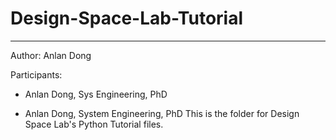# Design-Space-Lab-Tutorial
--- 
Author: Anlan Dong

Participants: 

- Anlan Dong, Sys Engineering, PhD

- Anlan Dong, System Engineering, PhD
This is the folder for Design Space Lab's Python Tutorial files. 


